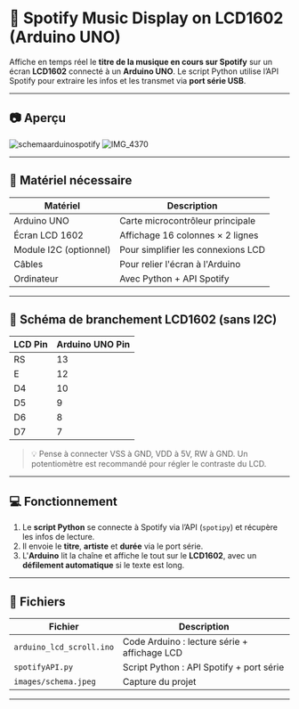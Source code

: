# 🎵 Spotify Music Display on LCD1602 (Arduino UNO)

Affiche en temps réel le **titre de la musique en cours sur Spotify** sur un écran **LCD1602** connecté à un **Arduino UNO**. Le script Python utilise l’API Spotify pour extraire les infos et les transmet via **port série USB**.

---

## 📷 Aperçu

![schemaarduinospotify](https://github.com/user-attachments/assets/bcc0139b-5323-429a-8d9c-05beb40d40eb)
![IMG_4370](https://github.com/user-attachments/assets/8a4ec09a-54bc-4441-b14b-2663eb4d6239)


---

## 🧰 Matériel nécessaire

| Matériel               | Description                          |
|------------------------|--------------------------------------|
| Arduino UNO            | Carte microcontrôleur principale     |
| Écran LCD 1602         | Affichage 16 colonnes × 2 lignes     |
| Module I2C (optionnel) | Pour simplifier les connexions LCD  |
| Câbles                 | Pour relier l'écran à l'Arduino      |
| Ordinateur             | Avec Python + API Spotify            |

---

## 🔌 Schéma de branchement LCD1602 (sans I2C)

| LCD Pin | Arduino UNO Pin |
|---------|------------------|
| RS      | 13               |
| E       | 12               |
| D4      | 10               |
| D5      | 9                |
| D6      | 8                |
| D7      | 7                |

> 💡 Pense à connecter VSS à GND, VDD à 5V, RW à GND. Un potentiomètre est recommandé pour régler le contraste du LCD.

---

## 💻 Fonctionnement

1. Le **script Python** se connecte à Spotify via l’API (`spotipy`) et récupère les infos de lecture.
2. Il envoie le **titre**, **artiste** et **durée** via le port série.
3. L'**Arduino** lit la chaîne et affiche le tout sur le **LCD1602**, avec un **défilement automatique** si le texte est long.

---

## 📂 Fichiers

| Fichier                      | Description                                 |
|-----------------------------|---------------------------------------------|
| `arduino_lcd_scroll.ino`       | Code Arduino : lecture série + affichage LCD |
| `spotifyAPI.py`         | Script Python : API Spotify + port série     |
| `images/schema.jpeg`        | Capture du projet                            |

---

